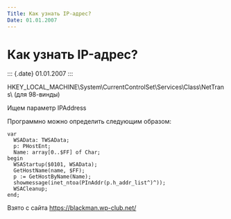 ```yaml
---
Title: Как узнать IP-адрес?
Date: 01.01.2007
---
```



Как узнать IP-адрес?
====================

::: {.date}
01.01.2007
:::

HKEY\_LOCAL\_MACHINE\\System\\CurrentControlSet\\Services\\Class\\NetTrans\\
(для 98-винды)

  Ищем параметр IPAddress

  Программно можно определить следующим образом:

    var
      WSAData: TWSAData;
      p: PHostEnt;
      Name: array[0..$FF] of Char;
    begin
      WSAStartup($0101, WSAData);
      GetHostName(name, $FF);
      p := GetHostByName(Name);
      showmessage(inet_ntoa(PInAddr(p.h_addr_list^)^));
      WSACleanup;
    end;

Взято с сайта <https://blackman.wp-club.net/>

